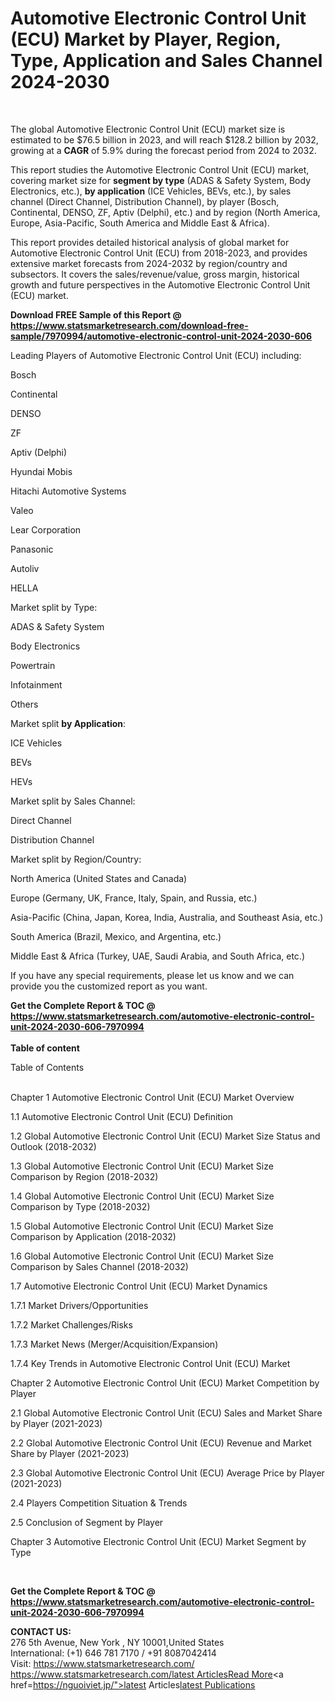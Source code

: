 <h1>Automotive Electronic Control Unit (ECU) Market by Player, Region, Type, Application and Sales Channel 2024-2030</h1><br/><p>The global Automotive Electronic Control Unit (ECU) market size is estimated to be $76.5 billion in 2023, and will reach $128.2 billion by 2032, growing at a <strong>CAGR</strong> of 5.9% during the forecast period from 2024 to 2032.</p><p>This report studies the Automotive Electronic Control Unit (ECU) market, covering market size for <strong>segment by type</strong> (ADAS & Safety System, Body Electronics, etc.), <strong>by application</strong> (ICE Vehicles, BEVs, etc.), by sales channel (Direct Channel, Distribution Channel), by player (Bosch, Continental, DENSO, ZF, Aptiv (Delphi), etc.) and by region (North America, Europe, Asia-Pacific, South America and Middle East & Africa).</p><p>This report provides detailed historical analysis of global market for Automotive Electronic Control Unit (ECU) from 2018-2023, and provides extensive market forecasts from 2024-2032 by region/country and subsectors. It covers the sales/revenue/value, gross margin, historical growth and future perspectives in the Automotive Electronic Control Unit (ECU) market.</p><p><strong>Download FREE Sample of this Report @ <a href="https://www.statsmarketresearch.com/download-free-sample/7970994/automotive-electronic-control-unit-2024-2030-606">https://www.statsmarketresearch.com/download-free-sample/7970994/automotive-electronic-control-unit-2024-2030-606</a></strong></p><p>Leading Players of Automotive Electronic Control Unit (ECU) including:</p><p>Bosch</p><p>Continental</p><p>DENSO</p><p>ZF</p><p>Aptiv (Delphi)</p><p>Hyundai Mobis</p><p>Hitachi Automotive Systems</p><p>Valeo</p><p>Lear Corporation</p><p>Panasonic</p><p>Autoliv</p><p>HELLA</p><p>Market split by Type:</p><p>ADAS & Safety System</p><p>Body Electronics</p><p>Powertrain</p><p>Infotainment</p><p>Others</p><p>Market split <strong>by Application</strong>:</p><p>ICE Vehicles</p><p>BEVs</p><p>HEVs</p><p>Market split by Sales Channel:</p><p>Direct Channel</p><p>Distribution Channel</p><p>Market split by Region/Country:</p><p>North America (United States and Canada)</p><p>Europe (Germany, UK, France, Italy, Spain, and Russia, etc.)</p><p>Asia-Pacific (China, Japan, Korea, India, Australia, and Southeast Asia, etc.)</p><p>South America (Brazil, Mexico, and Argentina, etc.)</p><p>Middle East & Africa (Turkey, UAE, Saudi Arabia, and South Africa, etc.)</p><p>If you have any special requirements, please let us know and we can provide you the customized report as you want.</p><div><b>Get the Complete Report & TOC @ <a href="https://www.statsmarketresearch.com/automotive-electronic-control-unit-2024-2030-606-7970994">https://www.statsmarketresearch.com/automotive-electronic-control-unit-2024-2030-606-7970994</a></b></div><br><b>Table of content</b><p>Table of Contents<br />
 
 <br />
 
 Chapter 1 Automotive Electronic Control Unit (ECU) Market Overview<br />
 
  1.1 Automotive Electronic Control Unit (ECU) Definition<br />
 
  1.2 Global Automotive Electronic Control Unit (ECU) Market Size Status and Outlook (2018-2032)<br />
 
  1.3 Global Automotive Electronic Control Unit (ECU) Market Size Comparison by Region (2018-2032)<br />
 
  1.4 Global Automotive Electronic Control Unit (ECU) Market Size Comparison by Type (2018-2032)<br />
 
  1.5 Global Automotive Electronic Control Unit (ECU) Market Size Comparison by Application (2018-2032)<br />
 
  1.6 Global Automotive Electronic Control Unit (ECU) Market Size Comparison by Sales Channel (2018-2032)<br />
 
  1.7 Automotive Electronic Control Unit (ECU) Market Dynamics<br />
 
  1.7.1 Market Drivers/Opportunities<br />
 
  1.7.2 Market Challenges/Risks<br />
 
  1.7.3 Market News (Merger/Acquisition/Expansion)<br />
 
  1.7.4 Key Trends in Automotive Electronic Control Unit (ECU) Market<br />
 
 Chapter 2 Automotive Electronic Control Unit (ECU) Market Competition by Player<br />
 
  2.1 Global Automotive Electronic Control Unit (ECU) Sales and Market Share by Player (2021-2023)<br />
 
  2.2 Global Automotive Electronic Control Unit (ECU) Revenue and Market Share by Player (2021-2023)<br />
 
  2.3 Global Automotive Electronic Control Unit (ECU) Average Price by Player (2021-2023)<br />
 
  2.4 Players Competition Situation & Trends<br />
 
  2.5 Conclusion of Segment by Player<br />
 
 Chapter 3 Automotive Electronic Control Unit (ECU) Market Segment by Type<br />
 
  <br><div><b>Get the Complete Report & TOC @ <a href="https://www.statsmarketresearch.com/automotive-electronic-control-unit-2024-2030-606-7970994">https://www.statsmarketresearch.com/automotive-electronic-control-unit-2024-2030-606-7970994</a></b></div></p> <b>CONTACT US:</b><br>276 5th Avenue, New York , NY 10001,United States<br>International: (+1) 646 781 7170 / +91 8087042414<br>Visit: <a href="https://www.statsmarketresearch.com/">https://www.statsmarketresearch.com/</a><br><a href="https://gyeongbokgung.com">https://www.statsmarketresearch.com/</a><a href="https://hallyeomaritime.com">latest Articles</a><a href="https://jingwansa.com">Read More</a><a href=https://nguoiviet.jp/">latest Articles</a><a href="https://www.intelmarketresearch.com/">latest Publications</a>
